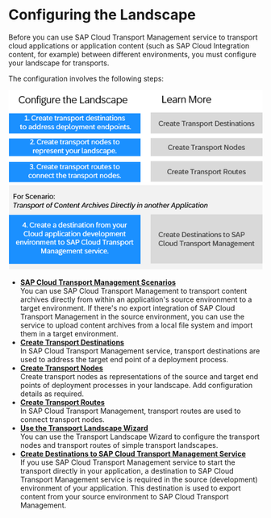 <!-- loio3e7b04236d804a4eb80e42c6360209f1 -->

# Configuring the Landscape

Before you can use SAP Cloud Transport Management service to transport cloud applications or application content \(such as SAP Cloud Integration content, for example\) between different environments, you must configure your landscape for transports.

The configuration involves the following steps:



![](images/Image_Map_MTA_attachment_with_TMS_d1c42a2.png)

-   **[SAP Cloud Transport Management Scenarios](sap-cloud-transport-management-scenarios-0cb16e5.md "You can use SAP Cloud Transport Management to transport content archives directly from within an
		application's source environment to a target environment. If there's no export integration of SAP Cloud Transport Management in the source environment, you can use the service to upload content archives from
		a local file system and import them in a target environment.")**  
You can use SAP Cloud Transport Management to transport content archives directly from within an application's source environment to a target environment. If there's no export integration of SAP Cloud Transport Management in the source environment, you can use the service to upload content archives from a local file system and import them in a target environment.
-   **[Create Transport Destinations](create-transport-destinations-c9905c1.md "In SAP Cloud Transport Management service, transport destinations are used to address the target end
		point of a deployment process. ")**  
In SAP Cloud Transport Management service, transport destinations are used to address the target end point of a deployment process.
-   **[Create Transport Nodes](create-transport-nodes-f71a4d5.md "Create transport nodes as representations of the source and target end points of
		deployment processes in your landscape. Add configuration details as required. ")**  
Create transport nodes as representations of the source and target end points of deployment processes in your landscape. Add configuration details as required.
-   **[Create Transport Routes](create-transport-routes-dddb749.md "In SAP Cloud Transport Management, transport routes
		are used to connect transport nodes.")**  
In SAP Cloud Transport Management, transport routes are used to connect transport nodes.
-   **[Use the Transport Landscape Wizard](use-the-transport-landscape-wizard-f14192e.md "You can use the Transport Landscape Wizard to configure the transport nodes and
		transport routes of simple transport landscapes.")**  
You can use the Transport Landscape Wizard to configure the transport nodes and transport routes of simple transport landscapes.
-   **[Create Destinations to SAP Cloud Transport Management Service](create-destinations-to-sap-cloud-transport-management-service-795f733.md#loio795f7337e5d943df98c961303b02678b "If you use SAP Cloud Transport Management service to
		start the transport directly in your application, a destination to SAP Cloud Transport Management service is required in the source
		(development) environment of your application. This destination is used to export content
		from your source environment to SAP Cloud Transport Management.")**  
If you use SAP Cloud Transport Management service to start the transport directly in your application, a destination to SAP Cloud Transport Management service is required in the source \(development\) environment of your application. This destination is used to export content from your source environment to SAP Cloud Transport Management.

